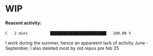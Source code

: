 # WIP

#### Reacent activity:
<!--START_SECTION:waka-->

```txt
C   2 mins          █████████████████████████   100.00 %
```

<!--END_SECTION:waka-->

I work during the summer, hence an appareent lack of activity June - September, I also deleted most by old repos pre feb 25
